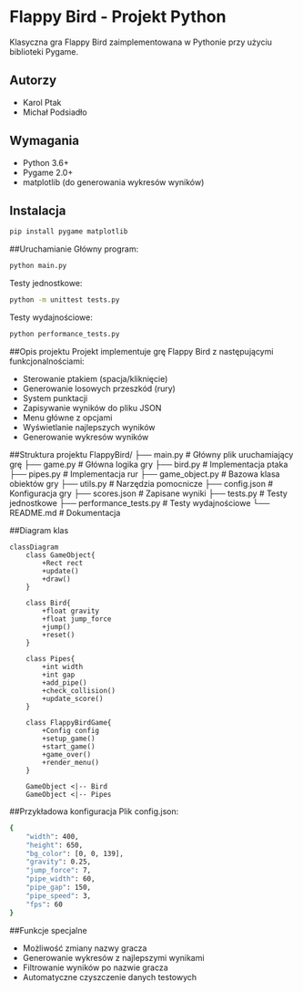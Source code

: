 # Flappy Bird - Projekt Python

Klasyczna gra Flappy Bird zaimplementowana w Pythonie przy użyciu biblioteki Pygame.

## Autorzy
- Karol Ptak
- Michał Podsiadło

## Wymagania
- Python 3.6+
- Pygame 2.0+
- matplotlib (do generowania wykresów wyników)

## Instalacja
```bash
pip install pygame matplotlib
```

##Uruchamianie
Główny program:
```bash
python main.py
```

Testy jednostkowe:
```bash
python -m unittest tests.py
```

Testy wydajnościowe:
```bash
python performance_tests.py
```

##Opis projektu
Projekt implementuje grę Flappy Bird z następującymi funkcjonalnościami:
- Sterowanie ptakiem (spacja/kliknięcie)
- Generowanie losowych przeszkód (rury)
- System punktacji
- Zapisywanie wyników do pliku JSON
- Menu główne z opcjami
- Wyświetlanie najlepszych wyników
- Generowanie wykresów wyników

##Struktura projektu
FlappyBird/
├── main.py            # Główny plik uruchamiający grę
├── game.py            # Główna logika gry
├── bird.py            # Implementacja ptaka
├── pipes.py           # Implementacja rur
├── game_object.py     # Bazowa klasa obiektów gry
├── utils.py           # Narzędzia pomocnicze
├── config.json        # Konfiguracja gry
├── scores.json        # Zapisane wyniki
├── tests.py           # Testy jednostkowe
├── performance_tests.py # Testy wydajnościowe
└── README.md          # Dokumentacja

##Diagram klas
```mermaid
classDiagram
    class GameObject{
        +Rect rect
        +update()
        +draw()
    }
    
    class Bird{
        +float gravity
        +float jump_force
        +jump()
        +reset()
    }
    
    class Pipes{
        +int width
        +int gap
        +add_pipe()
        +check_collision()
        +update_score()
    }
    
    class FlappyBirdGame{
        +Config config
        +setup_game()
        +start_game()
        +game_over()
        +render_menu()
    }
    
    GameObject <|-- Bird
    GameObject <|-- Pipes
```

##Przykładowa konfiguracja
Plik config.json:
```bash
{
    "width": 400,
    "height": 650,
    "bg_color": [0, 0, 139],
    "gravity": 0.25,
    "jump_force": 7,
    "pipe_width": 60,
    "pipe_gap": 150,
    "pipe_speed": 3,
    "fps": 60
}
```

##Funkcje specjalne
- Możliwość zmiany nazwy gracza
- Generowanie wykresów z najlepszymi wynikami
- Filtrowanie wyników po nazwie gracza
- Automatyczne czyszczenie danych testowych
